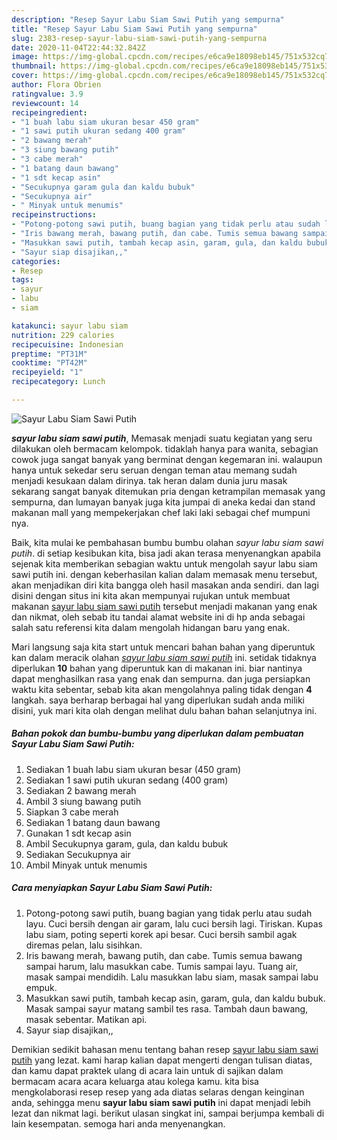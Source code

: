 ```yaml
---
description: "Resep Sayur Labu Siam Sawi Putih yang sempurna"
title: "Resep Sayur Labu Siam Sawi Putih yang sempurna"
slug: 2383-resep-sayur-labu-siam-sawi-putih-yang-sempurna
date: 2020-11-04T22:44:32.842Z
image: https://img-global.cpcdn.com/recipes/e6ca9e18098eb145/751x532cq70/sayur-labu-siam-sawi-putih-foto-resep-utama.jpg
thumbnail: https://img-global.cpcdn.com/recipes/e6ca9e18098eb145/751x532cq70/sayur-labu-siam-sawi-putih-foto-resep-utama.jpg
cover: https://img-global.cpcdn.com/recipes/e6ca9e18098eb145/751x532cq70/sayur-labu-siam-sawi-putih-foto-resep-utama.jpg
author: Flora Obrien
ratingvalue: 3.9
reviewcount: 14
recipeingredient:
- "1 buah labu siam ukuran besar 450 gram"
- "1 sawi putih ukuran sedang 400 gram"
- "2 bawang merah"
- "3 siung bawang putih"
- "3 cabe merah"
- "1 batang daun bawang"
- "1 sdt kecap asin"
- "Secukupnya garam gula dan kaldu bubuk"
- "Secukupnya air"
- " Minyak untuk menumis"
recipeinstructions:
- "Potong-potong sawi putih, buang bagian yang tidak perlu atau sudah layu. Cuci bersih dengan air garam, lalu cuci bersih lagi. Tiriskan. Kupas labu siam, poting seperti korek api besar. Cuci bersih sambil agak diremas pelan, lalu sisihkan."
- "Iris bawang merah, bawang putih, dan cabe. Tumis semua bawang sampai harum, lalu masukkan cabe. Tumis sampai layu. Tuang air, masak sampai mendidih. Lalu masukkan labu siam, masak sampai labu empuk."
- "Masukkan sawi putih, tambah kecap asin, garam, gula, dan kaldu bubuk. Masak sampai sayur matang sambil tes rasa. Tambah daun bawang, masak sebentar. Matikan api."
- "Sayur siap disajikan,,"
categories:
- Resep
tags:
- sayur
- labu
- siam

katakunci: sayur labu siam 
nutrition: 229 calories
recipecuisine: Indonesian
preptime: "PT31M"
cooktime: "PT42M"
recipeyield: "1"
recipecategory: Lunch

---
```



![Sayur Labu Siam Sawi Putih](https://img-global.cpcdn.com/recipes/e6ca9e18098eb145/751x532cq70/sayur-labu-siam-sawi-putih-foto-resep-utama.jpg)

<b><i>sayur labu siam sawi putih</i></b>, Memasak menjadi suatu kegiatan yang seru dilakukan oleh bermacam kelompok. tidaklah hanya para wanita, sebagian cowok juga sangat banyak yang berminat dengan kegemaran ini. walaupun hanya untuk sekedar seru seruan dengan teman atau memang sudah menjadi kesukaan dalam dirinya. tak heran dalam dunia juru masak sekarang sangat banyak ditemukan pria dengan ketrampilan memasak yang sempurna, dan lumayan banyak juga kita jumpai di aneka kedai dan stand makanan mall yang mempekerjakan chef laki laki sebagai chef mumpuni nya.

Baik, kita mulai ke pembahasan bumbu bumbu olahan <i>sayur labu siam sawi putih</i>. di setiap kesibukan kita, bisa jadi akan terasa menyenangkan apabila sejenak kita memberikan sebagian waktu untuk mengolah sayur labu siam sawi putih ini. dengan keberhasilan kalian dalam memasak menu tersebut, akan menjadikan diri kita bangga oleh hasil masakan anda sendiri. dan lagi disini dengan situs ini kita akan mempunyai rujukan untuk membuat makanan <u>sayur labu siam sawi putih</u> tersebut menjadi makanan yang enak dan nikmat, oleh sebab itu tandai alamat website ini di hp anda sebagai salah satu referensi kita dalam mengolah hidangan baru yang enak.




Mari langsung saja kita start untuk mencari bahan bahan yang diperuntuk kan dalam meracik olahan <u><i>sayur labu siam sawi putih</i></u> ini. setidak tidaknya diperlukan <b>10</b> bahan yang diperuntuk kan di makanan ini. biar nantinya dapat menghasilkan rasa yang enak dan sempurna. dan juga persiapkan waktu kita sebentar, sebab kita akan mengolahnya paling tidak dengan <b>4</b> langkah. saya berharap berbagai hal yang diperlukan sudah anda miliki disini, yuk mari kita olah dengan melihat dulu bahan bahan selanjutnya ini.

<!--inarticleads1-->

##### Bahan pokok dan bumbu-bumbu yang diperlukan dalam pembuatan Sayur Labu Siam Sawi Putih:

1. Sediakan 1 buah labu siam ukuran besar (450 gram)
1. Sediakan 1 sawi putih ukuran sedang (400 gram)
1. Sediakan 2 bawang merah
1. Ambil 3 siung bawang putih
1. Siapkan 3 cabe merah
1. Sediakan 1 batang daun bawang
1. Gunakan 1 sdt kecap asin
1. Ambil Secukupnya garam, gula, dan kaldu bubuk
1. Sediakan Secukupnya air
1. Ambil  Minyak untuk menumis




<!--inarticleads2-->

##### Cara menyiapkan Sayur Labu Siam Sawi Putih:

1. Potong-potong sawi putih, buang bagian yang tidak perlu atau sudah layu. Cuci bersih dengan air garam, lalu cuci bersih lagi. Tiriskan. Kupas labu siam, poting seperti korek api besar. Cuci bersih sambil agak diremas pelan, lalu sisihkan.
1. Iris bawang merah, bawang putih, dan cabe. Tumis semua bawang sampai harum, lalu masukkan cabe. Tumis sampai layu. Tuang air, masak sampai mendidih. Lalu masukkan labu siam, masak sampai labu empuk.
1. Masukkan sawi putih, tambah kecap asin, garam, gula, dan kaldu bubuk. Masak sampai sayur matang sambil tes rasa. Tambah daun bawang, masak sebentar. Matikan api.
1. Sayur siap disajikan,,




Demikian sedikit bahasan menu tentang bahan resep <u>sayur labu siam sawi putih</u> yang lezat. kami harap kalian dapat mengerti dengan tulisan diatas, dan kamu dapat praktek ulang di acara lain untuk di sajikan dalam bermacam acara acara keluarga atau kolega kamu. kita bisa mengkolaborasi resep resep yang ada diatas selaras dengan keinginan anda, sehingga menu <b>sayur labu siam sawi putih</b> ini dapat menjadi lebih lezat dan nikmat lagi. berikut ulasan singkat ini, sampai berjumpa kembali di lain kesempatan. semoga hari anda menyenangkan.
